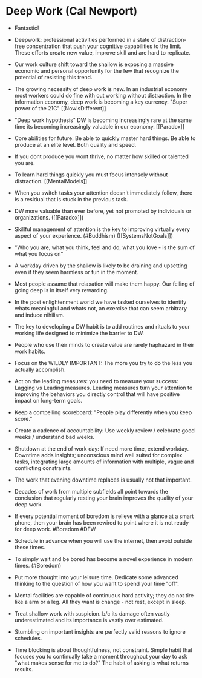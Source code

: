 # Deep Work  (Cal Newport)

- Fantastic!

- Deepwork: professional activities performed in a state of distraction-free concentration that push your cognitive capabilities to the limit. These efforts create new value, improve skill and are hard to replicate.

- Our work culture shift toward the shallow is exposing a massive economic and personal opportunity for the few that recognize the potential of resisting this trend.

- The growing necessity of deep work is new. In an industrial economy most workers could do fine with out working without distraction. In the information economy, deep work is becoming a key currency. "Super power of the 21C" [[NowIsDifferent]]

- "Deep work hypothesis" DW is becoming increasingly rare at the same time its becoming increasingly valuable in our economy. [[Paradox]]

- Core abilities for future: Be able to quickly master hard things. Be able to produce at an elite level. Both quality and speed. 

- If you dont produce you wont thrive, no matter how skilled or talented you are.

- To learn hard things quickly you must focus intensely without distraction. [[MentalModels]]

- When you switch tasks your attention doesn't immediately follow, there is a residual  that is stuck in the previous task.

- DW more valuable than ever before, yet not promoted by individuals or organizations. ([[Paradox]])

- Skillful management of attention is the key to improving virtually every aspect of your experience. (#Buddhism) ([[SystemsNotGoals]])

- "Who you are, what you think, feel and do, what you love - is the sum of what you focus on"

- A workday driven by the shallow is likely to be draining and upsetting even if they seem harmless or fun in the moment.

- Most people assume that relaxation will make them happy. Our felling of going deep is in itself very rewarding.

- In the post enlightenment world we have tasked ourselves to identify whats meaningful and whats not, an exercise that can seem arbitrary and induce nihilism.

- The key to developing a DW habit is to add routines and rituals to your working life designed to minimize the barrier to DW.

- People who use their minds to create value are rarely haphazard in their work habits.

- Focus on the WILDLY IMPORTANT: The more you try to do the less you actually accomplish.

- Act on the leading measures: you need to measure your success: Lagging vs Leading measures. Leading measures turn your attention to improving the behaviors you directly control that will have positive impact on long-term goals.

- Keep a compelling scoreboard: "People play differently when you keep score."

- Create a cadence of accountability: Use weekly review / celebrate good weeks / understand bad weeks.

- Shutdown at the end of work day: If need more time, extend workday. Downtime adds insights; unconscious mind well suited for complex tasks, integrating large amounts of information with multiple, vague and conflicting constraints.

- The work that evening downtime replaces is usually not that important.

- Decades of work from multiple subfields all point towards the conclusion that regularly resting your brain improves the quality of your deep work.

- If every potential moment of boredom is relieve with a glance at a smart phone, then your brain has been rewired to point where it is not ready for deep work. #Boredom #DFW

- Schedule in advance when you will use the internet, then avoid outside these times.

- To simply wait and be bored has become a novel experience in modern times. (#Boredom)

- Put more thought into your leisure time.  Dedicate some advanced thinking to the question of how you want to spend your time "off".

- Mental facilities are capable of continuous hard activity; they do not tire like a arm or a leg. All they want is change - not rest, except in sleep.

- Treat shallow work with suspicion. b/c its damage often vastly underestimated and its importance is vastly over estimated.

- Stumbling on important insights are perfectly valid reasons to ignore schedules.

- Time blocking is about thoughtfulness, not constraint. Simple habit that focuses you to continually take a moment throughout your day to ask "what makes sense for me to do?"   The habit of asking is what returns results.
